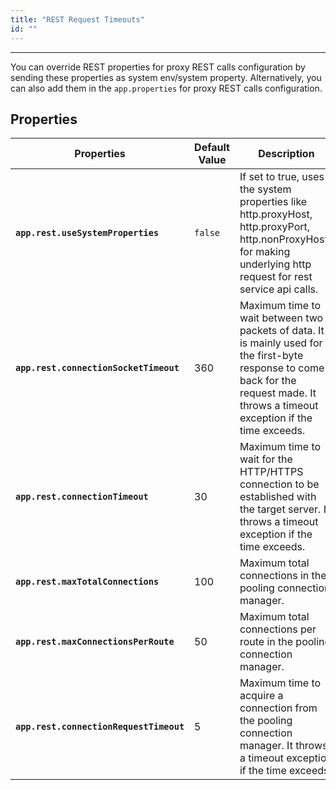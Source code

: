 ```yaml
---
title: "REST Request Timeouts"
id: ""
---
```

---

You can override REST properties for proxy REST calls configuration by sending these properties as system env/system property. Alternatively, you can also add them in the `app.properties` for proxy REST calls configuration.

## Properties

| Properties | Default Value | Description |
|---|---|---|
| **`app.rest.useSystemProperties`** |  `false` | If set to true, uses the system properties like http.proxyHost, http.proxyPort, http.nonProxyHosts for making underlying http request for rest service api calls. |
| **`app.rest.connectionSocketTimeout`** |  360 | Maximum time to wait between two packets of data. It is mainly used for the first-byte response to come back for the request made. It throws a timeout exception if the time exceeds. |
| **`app.rest.connectionTimeout`** | 30| Maximum time to wait for the HTTP/HTTPS connection to be established with the target server. It throws a timeout exception if the time exceeds.|
| **`app.rest.maxTotalConnections`** |  100 | Maximum total connections in the pooling connection manager.|
| **`app.rest.maxConnectionsPerRoute`** | 50 | Maximum total connections per route in the pooling connection manager.
| **`app.rest.connectionRequestTimeout`** | 5 | Maximum time to acquire a connection from the pooling connection manager. It throws a timeout exception if the time exceeds. |
